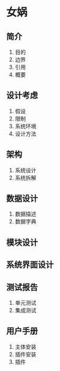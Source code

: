 # 女娲

## 简介

1. 目的
2. 边界
3. 引用
4. 概要

## 设计考虑

1. 假设
2. 限制
3. 系统环境
4. 设计方法

## 架构

1. 系统设计
2. 系统拆解

## 数据设计

1. 数据描述
2. 数据字典

## 模块设计

## 系统界面设计

## 测试报告

1. 单元测试
2. 集成测试

## 用户手册

1. 主体安装
2. 插件安装
3. 插件
